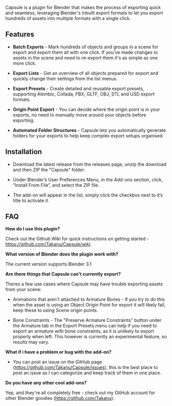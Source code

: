 
Capsule is a plugin for Blender that makes the process of exporting quick and seamless, leveraging Blender's inbuilt export formats to let you export hundreds of assets into multiple formats with a single click.


## Features

* **Batch Exports** - Mark hundreds of objects and groups in a scene for export and export them all with one click. If you've made changes to assets in the scene and need to re-export them it's as simple as one more click.

* **Export Lists** - Get an overview of all objects prepared for export and quickly change their settings from the list menus.

* **Export Presets** - Create detailed and reusable export presets, supporting Alembic, Collada, FBX, GLTF, OBJ, STL and USD export formats.

* **Origin Point Export** - You can decide where the origin point is in your exports, no need to manually move around your objects before exporting.

* **Automated Folder Structures** - Capsule lets you automatically generate folders for your exports to help keep complex export setups organised.



## Installation

- Download the latest release from the releases page, unzip the download and then ZIP the "Capsule" folder.

- Under Blender’s User Preferences Menu, in the Add-ons section, click, “Install From File”, and select the ZIP file.

- The add-on will appear in the list, simply click the checkbox next to it’s title to activate it.


## FAQ
**How do I use this plugin?**

Check out the Github Wiki for quick instructions on getting started - https://github.com/Takanu/Capsule/wiki.


**What version of Blender does the plugin work with?**

The current version supports Blender 3.1


**Are there things that Capsule can't currently export?**

Theres a few use cases where Capsule may have trouble exporting assets from your scene:

* Animations that aren't attached to Armature Bones - If you try to do this when the asset is using an Object Origin Point for export it will likely fail, keep these to using Scene origin points.

* Bone Constraints - The "Preserve Armature Constraints" button under the Armature tab in the Export Presets menu can help if you need to export an armature with bone constraints, as it is unlikely to export properly when left. This however is currently an experimental feature, so results may vary.


**What if i have a problem or bug with the add-on?**

* You can post an issue on the GitHub page (https://github.com/Takanu/Capsule/issues), this is the best place to post an issue as I can categorize and keep track of them in one place.



**Do you have any other cool add-ons?**

Yep, and they're all completely free - check out my GitHub account for other Blender goodies (https://github.com/Takanu).

